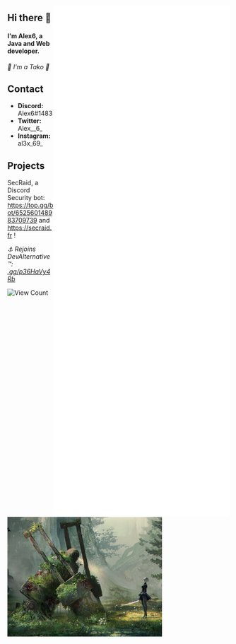 [<img align="right" alt="🐙 Tako is watching you" width="400" src="https://github.com/AL3X-69/AL3X-69/blob/main/github-metrics.svg">](https://secraid.fr)
## Hi there 👋
#### I'm Alex6, a Java and Web developer.</h4>
*🐙 I'm a Tako 🐙*

## Contact
- **Discord:** Alex6#1483
- **Twitter:** Alex__6_
- **Instagram:** al3x_69_

## Projects
SecRaid, a Discord Security bot: https://top.gg/bot/652560148983709739 and https://secraid.fr !

*⚓ Rejoins DevAlternative™: [.gg/p36HaVy4Rb](https://discord.gg/p36HaVy4Rb)*

![View Count](https://komarev.com/ghpvc/?username=AL3X-69)

<!--![https://github.com/AL3X-69](https://github-readme-stats.vercel.app/api?username=AL3X-69&show_icons=true&theme=highcontrast) OLD METRICS-->
[<img align="center" width="350" alt="🐙 Tako is watching you" src="https://raw.githubusercontent.com/AL3X-69/AL3X-69/main/nier_crop.png">](https://secraid.fr)
